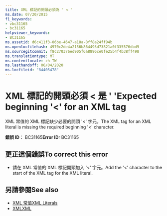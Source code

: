 ```yaml
---
title: XML 標記的開頭必須為 ' < '
ms.date: 07/20/2015
f1_keywords:
- vbc31165
- bc31165
helpviewer_keywords:
- BC31165
ms.assetid: d6c411f3-06be-4647-a18a-8ff8a24ff94b
ms.openlocfilehash: 4970c2de4a2156b864493d73821a0f335576dbd9
ms.sourcegitcommit: f8c270376ed905f6a8896ce0fe25b4f4b38ff498
ms.translationtype: MT
ms.contentlocale: zh-TW
ms.lasthandoff: 06/04/2020
ms.locfileid: "84405478"
---
```

# <a name="expected-beginning--for-an-xml-tag"></a><span data-ttu-id="019d8-102">XML 標記的開頭必須 \< 是 ' '</span><span class="sxs-lookup"><span data-stu-id="019d8-102">Expected beginning '\<' for an XML tag</span></span>
<span data-ttu-id="019d8-103">XML 常值的 XML 標記缺少必要的開頭 '<' 字元。</span><span class="sxs-lookup"><span data-stu-id="019d8-103">The XML tag for an XML literal is missing the required beginning '<' character.</span></span>  
  
 <span data-ttu-id="019d8-104">**錯誤 ID︰** BC31165</span><span class="sxs-lookup"><span data-stu-id="019d8-104">**Error ID:** BC31165</span></span>  
  
## <a name="to-correct-this-error"></a><span data-ttu-id="019d8-105">更正這個錯誤</span><span class="sxs-lookup"><span data-stu-id="019d8-105">To correct this error</span></span>  
  
- <span data-ttu-id="019d8-106">請在 XML 常值的 XML 標記開頭加入 '<' 字元。</span><span class="sxs-lookup"><span data-stu-id="019d8-106">Add the '<' character to the start of the XML tag for the XML literal.</span></span>  
  
## <a name="see-also"></a><span data-ttu-id="019d8-107">另請參閱</span><span class="sxs-lookup"><span data-stu-id="019d8-107">See also</span></span>

- [<span data-ttu-id="019d8-108">XML 常值</span><span class="sxs-lookup"><span data-stu-id="019d8-108">XML Literals</span></span>](../language-reference/xml-literals/index.md)
- [<span data-ttu-id="019d8-109">XML</span><span class="sxs-lookup"><span data-stu-id="019d8-109">XML</span></span>](../programming-guide/language-features/xml/index.md)

